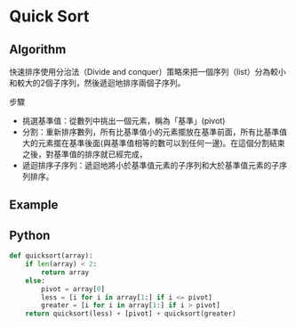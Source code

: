 # Quick Sort 

## Algorithm 
快速排序使用分治法（Divide and conquer）策略來把一個序列（list）分為較小和較大的2個子序列，然後遞迴地排序兩個子序列。<br>

步驟
<ul>
    <li>挑選基準值：從數列中挑出一個元素，稱為「基準」(pivot)</li>
    <li>分割：重新排序數列，所有比基準值小的元素擺放在基準前面，所有比基準值大的元素擺在基準後面(與基準值相等的數可以到任何一邊)。在這個分割結束之後，對基準值的排序就已經完成，</li>
    <li>遞迴排序子序列：遞迴地將小於基準值元素的子序列和大於基準值元素的子序列排序。</li>
</ul>




## Example 


## Python


``` python
def quicksort(array):
    if len(array) < 2:
        return array
    else:
        pivot = array[0]
        less = [i for i in array[1:] if i <= pivot]
        greater = [i for i in array[1:] if i > pivot]
    return quicksort(less) + [pivot] + quicksort(greater)
```









